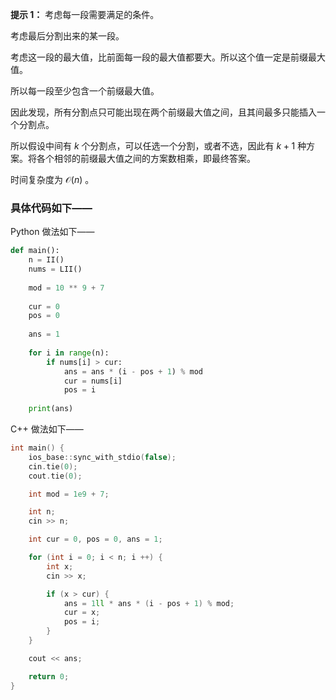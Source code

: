 **提示 1：** 考虑每一段需要满足的条件。

考虑最后分割出来的某一段。

考虑这一段的最大值，比前面每一段的最大值都要大。所以这个值一定是前缀最大值。

所以每一段至少包含一个前缀最大值。

因此发现，所有分割点只可能出现在两个前缀最大值之间，且其间最多只能插入一个分割点。

所以假设中间有 $k$ 个分割点，可以任选一个分割，或者不选，因此有 $k+1$ 种方案。将各个相邻的前缀最大值之间的方案数相乘，即最终答案。

时间复杂度为 $\mathcal{O}(n)$ 。

### 具体代码如下——

Python 做法如下——

```Python []
def main():
    n = II()
    nums = LII()
    
    mod = 10 ** 9 + 7
    
    cur = 0
    pos = 0
    
    ans = 1
    
    for i in range(n):
        if nums[i] > cur:
            ans = ans * (i - pos + 1) % mod
            cur = nums[i]
            pos = i
    
    print(ans)
```

C++ 做法如下——

```cpp []
int main() {
    ios_base::sync_with_stdio(false);
    cin.tie(0);
    cout.tie(0);

	int mod = 1e9 + 7;

	int n;
	cin >> n;

	int cur = 0, pos = 0, ans = 1;

	for (int i = 0; i < n; i ++) {
		int x;
		cin >> x;

		if (x > cur) {
			ans = 1ll * ans * (i - pos + 1) % mod;
			cur = x;
			pos = i;
		}
	}

	cout << ans;

    return 0;
}
```